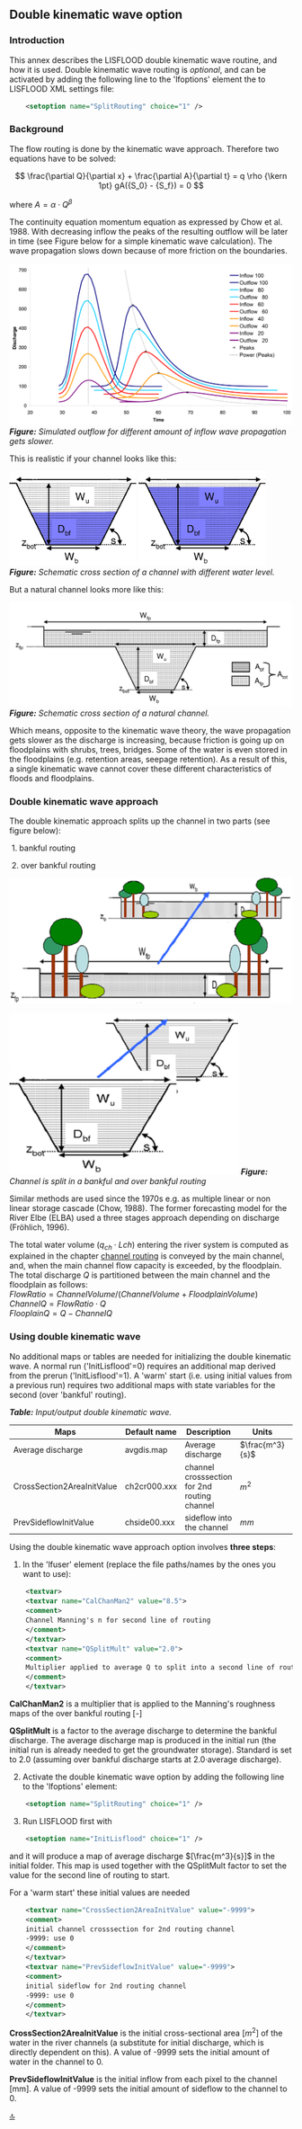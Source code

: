 ## Double kinematic wave option

### Introduction

This annex describes the LISFLOOD double kinematic wave routine, and how it is used. Double kinematic wave routing is *optional*, 
and can be activated by adding the following line to the 'lfoptions' element the to LISFLOOD XML settings file:

```xml
	<setoption name="SplitRouting" choice="1" />
```


### Background

The flow routing is done by the kinematic wave approach. Therefore two equations have to be solved:

$$
\frac{\partial Q}{\partial x} + \frac{\partial A}{\partial t} = q \rho {\kern 1pt} gA({S_0} - {S_f}) = 0
$$

where $A = \alpha \cdot {Q^{\beta} }$

The continuity equation momentum equation as expressed by Chow et al. 1988. With decreasing inflow the peaks of the resulting outflow will be later in time (see Figure below for a simple kinematic wave calculation). The wave propagation slows down because of more friction on the boundaries.

![Simulated outflow](../media/image47.png)
***Figure:*** *Simulated outflow for different amount of inflow wave propagation gets slower.*

This is realistic if your channel looks like this:

![Schematic cross section of a channel](../media/image48-resize.png) ![](../media/image49-resize.png)
***Figure:*** *Schematic cross section of a channel with different water level.*

But a natural channel looks more like this:

![Schematic cross section of a natural channel](../media/image50.png)
***Figure:*** *Schematic cross section of a natural channel.*

Which means, opposite to the kinematic wave theory, the wave propagation gets slower as the discharge is increasing, because friction is going up on floodplains with shrubs, trees, bridges. Some of the water is even stored in the floodplains (e.g. retention areas, seepage retention). As a result of this, a single kinematic wave cannot cover these different characteristics of floods and floodplains.



### Double kinematic wave approach

The double kinematic approach splits up the channel in two parts (see figure below):

​	1\. bankful routing

​	2\. over bankful routing

![](../media/image54.png)

![Channel is split](../media/image55.png)
***Figure:*** *Channel is split in a bankful and over bankful routing*

Similar methods are used since the 1970s e.g. as multiple linear or non linear storage cascade (Chow, 1988). The former forecasting model for the River Elbe (ELBA) used a three stages approach depending on discharge (Fröhlich, 1996).

The total water volume ($q_{ch} \cdot L{ch}$) entering the river system is computed as explained in the chapter [channel routing](https://ec-jrc.github.io/lisflood-model/2_16_stdLISFLOOD_channel-routing/) is conveyed by the main channel, and, when the main channel flow capacity is exceeded, by the floodplain.
The total discharge $Q$ is partitioned between the main channel and the floodplain as follows:
<br>$FlowRatio = ChannelVolume/(ChannelVolume+FloodplainVolume)$
<br>$ChannelQ = FlowRatio \cdot Q$
<br>$FlooplainQ = Q - ChannelQ$


### Using double kinematic wave 

No additional maps or tables are needed for initializing the double kinematic wave. A normal run ('InitLisflood'=0) requires an additional map derived from the prerun ('InitLisflood'=1). 
A 'warm' start (i.e. using initial values from a previous run) requires two additional maps with state variables for the second (over 'bankful' routing).

***Table:***  *Input/output double kinematic wave.*   

| Maps                       | Default name | Description                                  | Units           | Remarks                                           |
| -------------------------- | ------------ | -------------------------------------------- | --------------- | ------------------------------------------------- |
| Average discharge          | avgdis.map   | Average discharge                            | $\frac{m^3}{s}$ | Produced by prerun                                |
| CrossSection2AreaInitValue | ch2cr000.xxx | channel crosssection for 2nd routing channel | $m^2$           | Produced by option 'repStateMaps' or 'repEndMaps' |
| PrevSideflowInitValue      | chside00.xxx | sideflow into the channel                    | $mm$            |                                                   |



Using the double kinematic wave approach option involves **three steps**:

1) In the 'lfuser' element (replace the file paths/names by the ones you want to use):

```xml
	<textvar>                                                           
	<textvar name="CalChanMan2" value="8.5">                         
	<comment>                                                            
	Channel Manning's n for second line of routing                        
	</comment>                                                           
	</textvar>                                                           
	<textvar name="QSplitMult" value="2.0">                          
	<comment>                                                            
	Multiplier applied to average Q to split into a second line of routing 
	</comment>                                                           
	</textvar>                                                           
```

**CalChanMan2** is a multiplier that is applied to the Manning's roughness maps of the over bankful routing [-]

**QSplitMult** is a factor to the average discharge to determine the bankful discharge. The average discharge map is produced in the initial run (the initial run is already needed to get the groundwater storage). Standard is set to 2.0 (assuming over bankful discharge starts at 2.0·average discharge).

2) Activate the double kinematic wave option by adding the following line to the 'lfoptions' element:

```xml
	<setoption name="SplitRouting" choice="1" />
```

3) Run LISFLOOD first with

```xml
	<setoption name="InitLisflood" choice="1" />
```

and it will produce a map of average discharge $[\frac{m^3}{s}]$ in the initial folder. This map is used together with the QSplitMult factor to set the value for the second line of routing to start.

For a 'warm start' these initial values are needed

```xml
	<textvar name="CrossSection2AreaInitValue" value="-9999"> 
	<comment>                                                     
	initial channel crosssection for 2nd routing channel            
	-9999: use 0                                                    
	</comment>                                                    
	</textvar>                                                    
	<textvar name="PrevSideflowInitValue" value="-9999">      
	<comment>                                                     
	initial sideflow for 2nd routing channel                        
	-9999: use 0                                                    
	</comment>                                                    
	</textvar>                                                    
```

**CrossSection2AreaInitValue** is the initial cross-sectional area $[m^2]$ of the water in the river channels (a substitute for initial discharge, which is directly dependent on this). A value of -9999 sets the initial amount of water in the channel to 0.

**PrevSideflowInitValue** is the initial inflow from each pixel to the channel [mm]. A value of -9999 sets the initial amount of sideflow to the channel to 0.






[🔝](#top)


